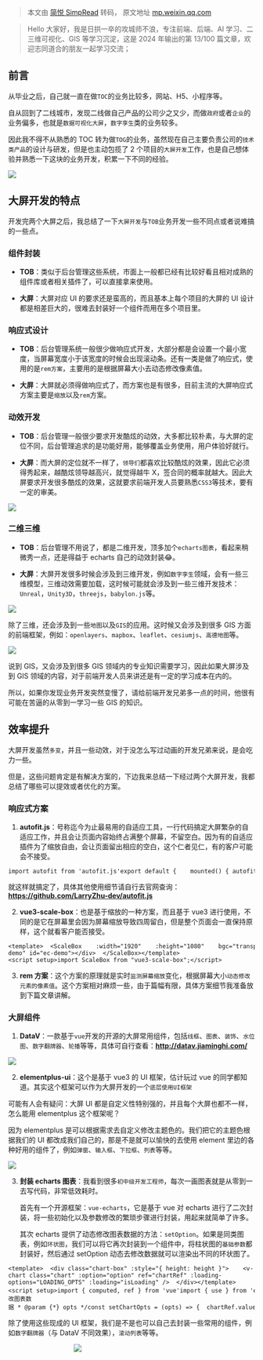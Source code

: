 > 本文由 [简悦 SimpRead](http://ksria.com/simpread/) 转码， 原文地址 [mp.weixin.qq.com](https://mp.weixin.qq.com/s/GmOPL5VykxnNpEP8DtGEsA)

> Hello 大家好，我是日拱一卒的攻城师不浪，专注前端、后端、AI 学习、二三维可视化、GIS 等学习沉淀，这是 2024 年输出的第 13/100 篇文章，欢迎志同道合的朋友一起学习交流；

前言
--

从毕业之后，自己就一直在做`TOC`的业务比较多，网站、H5、小程序等。

自从回到了二线城市，发现二线做自己产品的公司少之又少，而做`政府`或者`企业`的业务偏多，也就是`数据可视化大屏`，`数字孪生`类的业务较多。

因此我不得不从熟悉的 TOC 转为做`TOG`的业务，虽然现在自己主要负责公司的`技术类产品`的设计与研发，但是也主动包揽了 2 个项目的`大屏开发`工作，也是自己想体验并熟悉一下这块的业务开发，积累一下不同的经验。

![](https://mmbiz.qpic.cn/mmbiz_png/tU0yeytAP2f7UeWrzia0VYhADQUiapNMKiak2qVQwUXSS2M6kpvtJFUeFe9JkpZzNMTiahyXIWglicQlbpmNloo62Cw/640?wx_fmt=png&from=appmsg)

大屏开发的特点
-------

开发完两个大屏之后，我总结了一下`大屏开发`与`TOB`业务开发一些不同点或者说难搞的一些点。

### 组件封装

*   **TOB**：类似于后台管理这些系统，市面上一般都已经有比较好看且相对成熟的组件库或者相关插件了，可以直接拿来使用。
    
*   **大屏**：大屏对应 UI 的要求还是蛮高的，而且基本上每个项目的大屏的 UI 设计都是相差巨大的，很难去封装好一个组件而用在多个项目里。
    

### 响应式设计

*   **TOB**：后台管理系统一般很少做响应式开发，大部分都是会设置一个最小宽度，当屏幕宽度小于该宽度的时候会出现滚动条。还有一类是做了响应式，使用的是`rem方案`，主要用的是根据屏幕大小去动态修改像素值。
    
*   **大屏**：大屏就必须得做响应式了，而方案也是有很多，目前主流的大屏响应式方案主要是`缩放`以及`rem`方案。
    

### 动效开发

*   **TOB**：后台管理一般很少要求开发酷炫的动效，大多都比较朴素，与大屏的定位不同，后台管理追求的是功能好用，能够覆盖业务使用，用户体验好就行。
    
*   **大屏**：而大屏的定位就不一样了，`领导们`都喜欢比较酷炫的效果，因此它必须得秀起来，越酷炫领导越高兴，就觉得越牛 X，签合同的概率就越大。因此大屏要求开发很多酷炫的效果，这就要求前端开发人员要熟悉`CSS3`等技术，要有一定的审美。
    

![](https://mmbiz.qpic.cn/mmbiz_gif/tU0yeytAP2f7UeWrzia0VYhADQUiapNMKiacJPe1e6Lq2TRBDZOPicb0TfFHTV5PP6z8IJibCKmyIC4aCc3QVQa6jtw/640?wx_fmt=gif&from=appmsg)

### 二维三维

*   **TOB**：后台管理不用说了，都是二维开发，顶多加个`echarts图表`，看起来稍微秀一点，还是得益于 echarts 自己的动效封装😂。
    
*   **大屏**：大屏开发很多时候会涉及到三维开发，例如`数字孪生`领域，会有一些三维模型，三维动效需要加载，这时候可能就会涉及到一些三维开发技术：`Unreal`，`Unity3D`，`threejs`，`babylon.js`等。
    

![](https://mmbiz.qpic.cn/mmbiz_png/tU0yeytAP2f7UeWrzia0VYhADQUiapNMKiabnXEG5QoM4quPpgV1355ORMBJibiaOXvaDZtwSZYo4wxxwuMqtjWkBrg/640?wx_fmt=png&from=appmsg)

除了三维，还会涉及到一些`地图`以及`GIS`的应用。这时候又会涉及到很多 GIS 方面的前端框架，例如：`openlayers`、`mapbox`、`leaflet`、`cesiumjs`、`高德地图`等。

![](https://mmbiz.qpic.cn/mmbiz_png/tU0yeytAP2f7UeWrzia0VYhADQUiapNMKial3zyTuoXZRaOEUYYNy0sycVJH1iajseAEK2UKE7td0Oqc0aGtXd9uSg/640?wx_fmt=png&from=appmsg)

说到 GIS，又会涉及到很多 GIS 领域内的专业知识需要学习，因此如果大屏涉及到 GIS 领域的内容，对于前端开发人员来讲还是有一定的学习成本在内的。

所以，如果你发现业务开发突然变慢了，请给前端开发兄弟多一点的时间，他很有可能在苦逼的从零到一学习一些 GIS 的知识。

效率提升
----

大屏开发虽然`多变`，并且一些动效，对于没怎么写过动画的开发兄弟来说，是会吃力一些。

但是，这些问题肯定是有解决方案的，下边我来总结一下经过两个大屏开发，我都总结了哪些可以提效或者优化的方案。

### 响应式方案

1.  **autofit.js**：号称迄今为止最易用的自适应工具，一行代码搞定大屏繁杂的自适应工作，并且会让页面内容始终占满整个屏幕，不留空白。因为有的自适应插件为了缩放自由，会让页面留出相应的空白，这个仁者见仁，有的客户可能会不接受。
    

```
import autofit from 'autofit.js'export default {    mounted() { autofit.init({        dh: 1080,        dw: 1920,        el:"body",        resize: true    })  },}
```

就这样就搞定了，具体其他使用细节请自行去官网查询：**https://github.com/LarryZhu-dev/autofit.js**

2.  **vue3-scale-box**：也是基于缩放的一种方案，而且基于 vue3 进行使用，不同的是它在屏幕里会因为屏幕缩放导致四周留白，但是整个页面会一直保持原样，这个就看客户能否接受。
    

```
<template>  <ScaleBox    :width="1920"    :height="1080"    bgc="transparent"    :delay="100"    :isFlat="false"  >    <div class="ec-demo" id="ec-demo"></div>  </ScaleBox></template><script setup>import ScaleBox from "vue3-scale-box";</script>
```

3.  **rem 方案**：这个方案的原理就是实时`监测屏幕缩放`变化，根据屏幕大小`动态修改元素的像素值`。这个方案相对麻烦一些，由于篇幅有限，具体方案细节我准备放到下篇文章讲解。
    

### 大屏组件

1.  **DataV**：一款基于`vue`开发的开源的大屏常用组件，包括`线框`、`图表`、`装饰`、`水位图`、`数字翻牌器`、`轮播`等等，具体可自行查看：**http://datav.jiaminghi.com/**
    

![](https://mmbiz.qpic.cn/mmbiz_png/tU0yeytAP2f7UeWrzia0VYhADQUiapNMKianzdlkZoHgW4Q9sJI5EJLclFkNCNkIibaIb56aicVysjrYlxdXumFjfgQ/640?wx_fmt=png&from=appmsg)

2.  **elementplus-ui**：这个是基于 vue3 的 UI 框架，估计玩过 vue 的同学都知道。其实这个框架可以作为大屏开发的一个`底层使用UI框架`
    

可能有人会有疑问：大屏 UI 都是自定义性特别强的，并且每个大屏也都不一样，怎么能用 elementplus 这个框架呢？

因为 elementplus 是可以根据需求去自定义修改主题色的。我们把它的主题色根据我们的 UI 都改成我们自己的，那是不是就可以愉快的去使用 element 里边的各种好用的组件了，例如`弹窗`、`输入框`、`下拉框`、`列表`等等。

![](https://mmbiz.qpic.cn/mmbiz_png/tU0yeytAP2f7UeWrzia0VYhADQUiapNMKia6CHC1dibekulWhy7OCS4HxvLb5zkEYwBB0Jm9JxyJ0JVk9Wrjv5XXPg/640?wx_fmt=png&from=appmsg)

3.  **封装 echarts 图表**：我看到很多`初中级开发工程师`，每次一画图表就是从零到一去写代码，非常低效耗时。
    
    首先有一个开源框架：`vue-echarts`，它是基于 vue 对 echarts 进行了二次封装，将一些初始化以及参数修改的繁琐步骤进行封装，用起来就简单了许多。
    
    其次 echarts 提供了动态修改图表数据的方法：`setOption`。如果是同类图表，例如`环状图`，我们可以将它再次封装到一个组件中，将柱状图的`基础参数`都封装好，然后通过 setOption 动态去修改数据就可以渲染出不同的环状图了。
    

```
<template>  <div class="chart-box" :style="{ height: height }">    <v-chart class="chart" :option="option" ref="chartRef" :loading-options="LOADING_OPTS" :loading="isLoading" />  </div></template><script setup>import { computed, ref } from 'vue'import { use } from 'echarts/core'import { PieChart } from 'echarts/charts'import { SVGRenderer } from 'echarts/renderers'import { TitleComponent, TooltipComponent, LegendComponent } from 'echarts/components'import { LOADING_OPTS } from '@/common/constant.js'import classVar from '@/style/variables.module.less'use([PieChart, SVGRenderer, TitleComponent, TooltipComponent, LegendComponent])const chartRef = ref(null)/** * 修改图表数据 * @param {*} opts */const setChartOpts = (opts) => {  chartRef.value.setOption(opts)}
```

除了使用这些现成的 UI 框架，我们是不是也可以自己去封装一些常用的组件，例如`数字翻牌器`（与 DataV 不同效果），`滚动列表`等等。

                                  ![](https://mmbiz.qpic.cn/mmbiz_gif/tU0yeytAP2dJK7s0qiad57cC60tStib2ibHhtEPqQoYORhOg2Zmvy6AfibYOicCaAXQIldMjADRGITe29UiajibB8NLPg/640?wx_fmt=gif&from=appmsg)